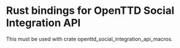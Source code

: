 # Rust bindings for OpenTTD Social Integration API
This must be used with crate openttd_social_integration_api_macros.

